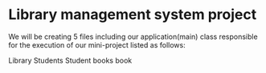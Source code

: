 # Library management system project

We will be creating 5 files including our application(main) class responsible for the execution of our mini-project listed as follows: 

Library
Students 
Student 
books 
book
